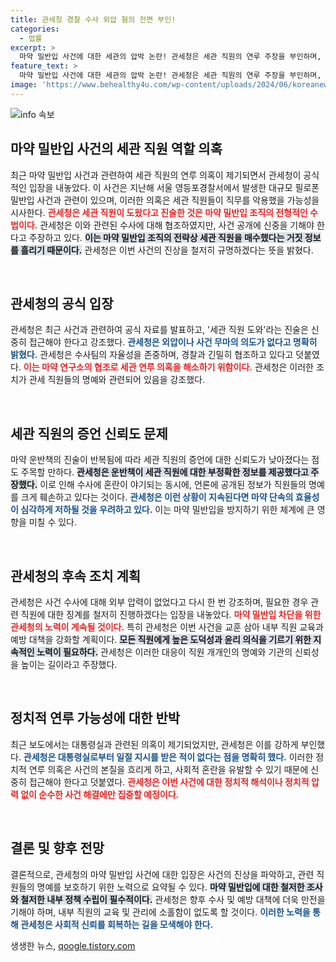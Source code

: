 ```yaml
---
title: 관세청 경찰 수사 외압 혐의 전면 부인!
categories:
  - 법률
excerpt: >
  마약 밀반입 사건에 대한 세관의 압박 논란! 관세청은 세관 직원의 연루 주장을 부인하며, 수사 협조는 했지만 피의사실 공표는 신중했다. 대통령실 개입 의혹도 부인하며, 사건 조사에서의 내부 압력 주장을 반박했다. 클릭해서 진실을 밝혀보세요!
feature_text: >
  마약 밀반입 사건에 대한 세관의 압박 논란! 관세청은 세관 직원의 연루 주장을 부인하며, 수사 협조는 했지만 피의사실 공표는 신중했다. 대통령실 개입 의혹도 부인하며, 사건 조사에서의 내부 압력 주장을 반박했다. 클릭해서 진실을 밝혀보세요!
image: 'https://www.behealthy4u.com/wp-content/uploads/2024/06/koreanews.jpg'
---
```


<p><img src="https://www.behealthy4u.com/wp-content/uploads/2024/06/koreanews.jpg" alt="info 속보" /></p>

<h2 data-ke-size="size26">마약 밀반입 사건의 세관 직원 역할 의혹</h2>

<p data-ke-size="size16">최근 마약 밀반입 사건과 관련하여 세관 직원의 연루 의혹이 제기되면서 관세청이 공식적인 입장을 내놓았다. 이 사건은 지난해 서울 영등포경찰서에서 발생한 대규모 필로폰 밀반입 사건과 관련이 있으며, 이러한 의혹은 세관 직원들이 직무를 악용했을 가능성을 시사한다. <b><span style="color: #ee2323;">관세청은 세관 직원이 도왔다고 진술한 것은 마약 밀반입 조직의 전형적인 수법이다.</span></b> 관세청은 이와 관련된 수사에 대해 협조하였지만, 사건 공개에 신중을 기해야 한다고 주장하고 있다. <b><span style="background-color: #21538527;">이는 마약 밀반입 조직의 전략상 세관 직원을 매수했다는 거짓 정보를 흘리기 때문이다.</span></b> 관세청은 이번 사건의 진상을 철저히 규명하겠다는 뜻을 밝혔다.</p>

<p data-ke-size="size16">&nbsp;</p>

<h2 data-ke-size="size26">관세청의 공식 입장</h2>

<p data-ke-size="size16">관세청은 최근 사건과 관련하여 공식 자료를 발표하고, '세관 직원 도와'라는 진술은 신중히 접근해야 한다고 강조했다. <b><span style="color: #1a5490;">관세청은 외압이나 사건 무마의 의도가 없다고 명확히 밝혔다.</span></b> 관세청은 수사팀의 자율성을 존중하며, 경찰과 긴밀히 협조하고 있다고 덧붙였다. <b><span style="color: #ee2323;">이는 마약 연구소의 협조로 세관 연루 의혹을 해소하기 위함이다.</span></b> 관세청은 이러한 조치가 관세 직원들의 명예와 관련되어 있음을 강조했다.</p>

<p data-ke-size="size16">&nbsp;</p>

<h2 data-ke-size="size26">세관 직원의 증언 신뢰도 문제</h2>

<p data-ke-size="size16">마약 운반책의 진술이 반복됨에 따라 세관 직원의 증언에 대한 신뢰도가 낮아졌다는 점도 주목할 만하다. <b><span style="background-color: #21538527;">관세청은 운반책이 세관 직원에 대한 부정확한 정보를 제공했다고 주장했다.</span></b> 이로 인해 수사에 혼란이 야기되는 동시에, 언론에 공개된 정보가 직원들의 명예를 크게 훼손하고 있다는 것이다. <b><span style="color: #1a5490;">관세청은 이런 상황이 지속된다면 마약 단속의 효율성이 심각하게 저하될 것을 우려하고 있다.</span></b> 이는 마약 밀반입을 방지하기 위한 체계에 큰 영향을 미칠 수 있다.</p>

<p data-ke-size="size16">&nbsp;</p>

<h2 data-ke-size="size26">관세청의 후속 조치 계획</h2>

<p data-ke-size="size16">관세청은 사건 수사에 대해 외부 압력이 없었다고 다시 한 번 강조하며, 필요한 경우 관련 직원에 대한 징계를 철저히 진행하겠다는 입장을 내놓았다. <b><span style="color: #ee2323;">마약 밀반입 차단을 위한 관세청의 노력이 계속될 것이다.</span></b> 특히 관세청은 이번 사건을 교훈 삼아 내부 직원 교육과 예방 대책을 강화할 계획이다. <b><span style="background-color: #21538527;">모든 직원에게 높은 도덕성과 윤리 의식을 기르기 위한 지속적인 노력이 필요하다.</span></b> 관세청은 이러한 대응이 직원 개개인의 명예와 기관의 신뢰성을 높이는 길이라고 주장했다.</p>

<p data-ke-size="size16">&nbsp;</p>

<h2 data-ke-size="size26">정치적 연루 가능성에 대한 반박</h2>

<p data-ke-size="size16">최근 보도에서는 대통령실과 관련된 의혹이 제기되었지만, 관세청은 이를 강하게 부인했다. <b><span style="color: #1a5490;">관세청은 대통령실로부터 일절 지시를 받은 적이 없다는 점을 명확히 했다.</span></b> 이러한 정치적 연루 의혹은 사건의 본질을 흐리게 하고, 사회적 혼란을 유발할 수 있기 때문에 신중히 접근해야 한다고 덧붙였다. <b><span style="color: #ee2323;">관세청은 이번 사건에 대한 정치적 해석이나 정치적 압력 없이 순수한 사건 해결에만 집중할 예정이다.</span></b></p>

<p data-ke-size="size16">&nbsp;</p>

<h2 data-ke-size="size26">결론 및 향후 전망</h2>

<p data-ke-size="size16">결론적으로, 관세청의 마약 밀반입 사건에 대한 입장은 사건의 진상을 파악하고, 관련 직원들의 명예를 보호하기 위한 노력으로 요약될 수 있다. <b><span style="background-color: #21538527;">마약 밀반입에 대한 철저한 조사와 철저한 내부 정책 수립이 필수적이다.</span></b> 관세청은 향후 수사 및 예방 대책에 더욱 만전을 기해야 하며, 내부 직원의 교육 및 관리에 소홀함이 없도록 할 것이다. <b><span style="color: #1a5490;">이러한 노력을 통해 관세청은 사회적 신뢰를 회복하는 길을 모색해야 한다.</span></b></p>
생생한 뉴스, <a href="https://qoogle.tistory.com" rel="dofollow">qoogle.tistory.com</a>


